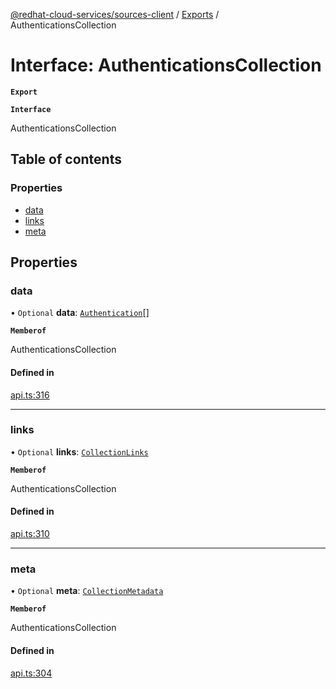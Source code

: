 [@redhat-cloud-services/sources-client](../README.md) / [Exports](../modules.md) / AuthenticationsCollection

# Interface: AuthenticationsCollection

**`Export`**

**`Interface`**

AuthenticationsCollection

## Table of contents

### Properties

- [data](AuthenticationsCollection.md#data)
- [links](AuthenticationsCollection.md#links)
- [meta](AuthenticationsCollection.md#meta)

## Properties

### data

• `Optional` **data**: [`Authentication`](Authentication.md)[]

**`Memberof`**

AuthenticationsCollection

#### Defined in

[api.ts:316](https://github.com/RedHatInsights/javascript-clients/blob/master/packages/sources/api.ts#L316)

___

### links

• `Optional` **links**: [`CollectionLinks`](CollectionLinks.md)

**`Memberof`**

AuthenticationsCollection

#### Defined in

[api.ts:310](https://github.com/RedHatInsights/javascript-clients/blob/master/packages/sources/api.ts#L310)

___

### meta

• `Optional` **meta**: [`CollectionMetadata`](CollectionMetadata.md)

**`Memberof`**

AuthenticationsCollection

#### Defined in

[api.ts:304](https://github.com/RedHatInsights/javascript-clients/blob/master/packages/sources/api.ts#L304)
